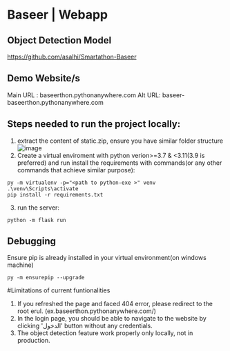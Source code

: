 # Baseer | Webapp

## Object Detection Model
https://github.com/asalhi/Smartathon-Baseer

## Demo Website/s
Main URL : baseerthon.pythonanywhere.com 
Alt URL: baseer-baseerthon.pythonanywhere.com 

## Steps needed to run the project locally: 
1. extract the content of static.zip, ensure you have similar folder structure
![image](https://user-images.githubusercontent.com/111225040/213848310-731759d1-b2f5-449e-8317-5ebc89ab2d0a.png)
2. Create a virtual enviroment with python verion>=3.7 & <3.11(3.9 is preferred) and run install the requirements with commands(or any other commands that achieve similar purpose):
```
py -m virtualenv -p="<path to python-exe >" venv
.\venv\Scripts\activate
pip install -r requirements.txt
```
3. run the server:
```
python -m flask run
```

## Debugging
Ensure pip is already installed in your virtual environment(on windows machine)
```
py -m ensurepip --upgrade 
```
#Limitations of current funtionalities
1. If you refreshed the page and faced 404 error, please redirect to the root erul. (ex.baseerthon.pythonanywhere.com/) 
2. In the login page, you should be able to navigate to the website by clicking 'الدخول' button without any credentials. 
3. The object detection feature work properly only locally, not in production.


